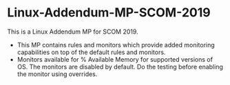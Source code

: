 # Linux-Addendum-MP-SCOM-2019
This is a Linux Addendum MP for SCOM 2019.
- This MP contains rules and monitors which provide added monitoring capabilities on top of the default rules and monitors.
- Monitors available for % Available Memory for supported versions of OS. The monitors are disabled by default. Do the testing before enabling the monitor using overrides.

